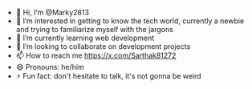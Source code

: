 - 👋 Hi, I’m @Marky2813
- 👀 I’m interested in getting to know the tech world, currently a newbie and trying to familiarize myself with the jargons
- 🌱 I’m currently learning  web development 
- 💞️ I’m looking to collaborate on development projects 
- 📫 How to reach me https://x.com/Sarthak81272
- 😄 Pronouns: he/him 
- ⚡ Fun fact: don't hesitate to talk, it's not gonna be weird 

<!---
Marky2813/Marky2813 is a ✨ special ✨ repository because its `README.md` (this file) appears on your GitHub profile.
You can click the Preview link to take a look at your changes.
--->
